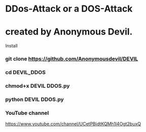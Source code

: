# DDos-Attack or a DOS-Attack
# created by Anonymous Devil.

 Install

### git clone https://github.com/Anonymousdevil/DEVIL

### cd DEVIL_DDOS

### chmod+x DEVIL DDOS.py

### python DEVIL DDOS.py


### YouTube channel
https://www.youtube.com/channel/UCetPBjdtKQMh1l4Ogt2buxQ




